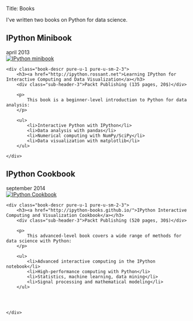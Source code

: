 Title: Books

I've written two books on Python for data science.

<a name="minibook"></a>
## IPython Minibook
<div class="sub-header-2">april 2013</div>

<div class="pure-g">
	<div class="book-cover pure-u-1 pure-u-sm-1-3">
		<a href="http://ipython.rossant.net"><img src="/images/minibook.jpg" alt="IPython minibook" /></a>
	</div>

	<div class="book-descr pure-u-1 pure-u-sm-2-3">
		<h3><a href="http://ipython.rossant.net">Learning IPython for Interactive Computing and Data Visualization</a></h3>
		<div class="sub-header-3">Packt Publishing (135 pages, 20$)</div>

		<p>
			This book is a beginner-level introduction to Python for data analysis:
		</p>

		<ul>
			<li>Interactive Python with IPython</li>
			<li>Data analysis with pandas</li>
			<li>Numerical computing with NumPy/SciPy</li>
			<li>Data visualization with matplotlib</li>
		</ul>

	</div>
</div>


<a name="cookbook"></a>
## IPython Cookbook
<div class="sub-header-2">september 2014</div>

<div class="pure-g">
	<div class="book-cover pure-u-1 pure-u-sm-1-3">
		<a href="http://ipython-books.github.io/"><img src="/images/cookbook.jpg" class="book-cover" alt="IPython Cookbook" /></a>
	</div>

	<div class="book-descr pure-u-1 pure-u-sm-2-3">
		<h3><a href="http://ipython-books.github.io/">IPython Interactive Computing and Visualization Cookbook</a></h3>
		<div class="sub-header-3">Packt Publishing (520 pages, 30$)</div>

		<p>
			This advanced-level book covers a wide range of methods for data science with Python:
		</p>

		<ul>
			<li>Advanced interactive computing in the IPython notebook</li>
			<li>High-performance computing with Python</li>
			<li>Statistics, machine learning, data mining</li>
			<li>Signal processing and mathematical modeling</li>
		</ul>




	</div>
</div>


